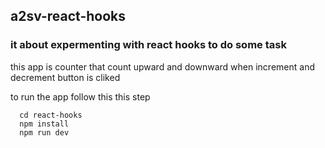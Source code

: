 ## a2sv-react-hooks
### it about expermenting with react hooks to do some task 
this app is counter that count upward and downward when increment and decrement button is cliked 


to run the app follow this this step
```
  cd react-hooks
  npm install
  npm run dev
```
